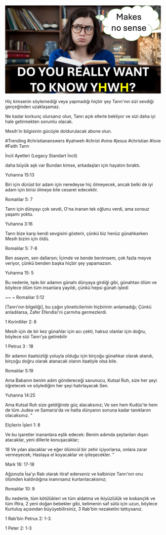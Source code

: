 ![Video cover image](../cover.jpg "cover photo")

Hiç kimsenin söylemediği veya yapmadığı hiçbir şey Tanrı'nın sizi sevdiği gerçeğinden uzaklaşamaz.

Ne kadar korkunç olursanız olun, Tanrı açık ellerle bekliyor ve sizi daha iyi hale getirmekten sorumlu olacak.

Mesih'in bilgisinin gücüyle doldurulacak abone olun.

#Trending #christiananswers #yahweh #christ #vine #jesus #christian #love #Faith Tanrı

İncil Ayetleri (Legacy Standart İncil)

daha büyük aşk var Bundan kimse, arkadaşları için hayatını bıraktı.

Yuhanna 15:13

Biri için dürüst bir adam için neredeyse hiç ölmeyecek, ancak belki de iyi adam için birisi ölmeye bile cesaret edecektir.

Romalılar 5: 7

Tanrı için dünyayı çok sevdi, O'na inanan tek oğlunu verdi, ama sonsuz yaşamı yoktu.

Yuhanna 3:16

Tanrı bize karşı kendi sevgisini gösterir, çünkü biz henüz günahkarken Mesih bizim için öldü.

Romalılar 5: 7-8

Ben asayım, sen dallarsın; İçimde ve bende benimsem, çok fazla meyve veriyor, çünkü benden başka hiçbir şey yapamazsın.

Yuhanna 15: 5

Bu nedenle, tıpkı bir adamın günahı dünyaya girdiği gibi, günahtan ölüm ve böylece ölüm tüm insanlara yayıldı, çünkü hepsi günah işledi

~~ ~ Romalılar 5:12

[Tanrı'nın bilgeliği], bu çağın yöneticilerinin hiçbirinin anlamadığı; Çünkü anladılarsa, Zafer Efendisi'ni çarmıha germezlerdi.

1 Korintliler 2: 8

Mesih için de bir kez günahlar için acı çekti, haksız olanlar için doğru, böylece sizi Tanrı'ya getirebilir

1 Petrus 3 : 18

Bir adamın itaatsizliği yoluyla olduğu için birçoğu günahkar olarak atandı, birçoğu doğru olarak atanacak olanın itaatiyle olsa bile.

Romalılar 5:19

Ama Babanın benim adım göndereceği savunucu, Kutsal Ruh, size her şeyi öğretecek ve söylediğim her şeyi hatırlayacak Sen.

Yuhanna 14:25

Ama Kutsal Ruh size geldiğinde güç alacaksınız; Ve sen hem Kudüs'te hem de tüm Judea ve Samaria'da ve hatta dünyanın sonuna kadar tanıklarım olacaksınız. ”

Elçilerin İşleri 1: 8

Ve bu işaretler inananlara eşlik edecek: Benim adımda şeytanları dışarı atacaklar, yeni dillerle konuşacaklar;

18 Ve yılan alacaklar ve eğer ölümcül bir zehir içiyorlarsa, onlara zarar vermeyecek; Hastaya el koyacaklar ve iyileşecekler. ”

Mark 16: 17-18

Ağzınızla İsa'yı Rab olarak itiraf ederseniz ve kalbinize Tanrı'nın onu ölümden kaldırdığına inanırsanız kurtarılacaksınız;

Romalılar 10: 9

Bu nedenle, tüm kötülükleri ve tüm aldatma ve ikiyüzlülük ve kıskançlık ve tüm iftira, 2 yeni doğan bebekler gibi, kelimenin saf sütü için uzun, böylece Kurtuluş açısından büyüyebilirsiniz, 3 Rab'bin nezaketini tattıysanız.

1 Rab'bin Petrus 2: 1-3.

1 Peter 2: 1-3